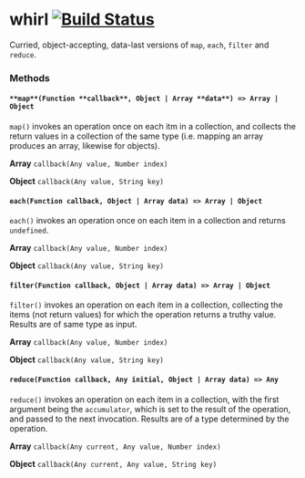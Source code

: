 # whirl [![Build Status](https://travis-ci.org/nickb1080/whirl.svg?branch=master)](https://travis-ci.org/nickb1080/whirl)

Curried, object-accepting, data-last versions of `map`, `each`, `filter` and `reduce`. 

### Methods

#### `**map**(Function **callback**, Object | Array **data**) => Array | Object`
`map()` invokes an operation once on each itm in a collection, and collects the return values in a collection of the same type (i.e. mapping an array produces an array, likewise for objects).

**Array**
`callback(Any value, Number index)`

**Object**
`callback(Any value, String key)`


#### `each(Function callback, Object | Array data) => Array | Object`
`each()` invokes an operation once on each item in a collection and returns `undefined`.

**Array**
`callback(Any value, Number index)`

**Object**
`callback(Any value, String key)`

#### `filter(Function callback, Object | Array data) => Array | Object`
`filter()` invokes an operation on each item in a collection, collecting the items (not return values) for which the operation returns a truthy value. Results are of same type as input.

**Array**
`callback(Any value, Number index)`

**Object**
`callback(Any value, String key)`

#### `reduce(Function callback, Any initial, Object | Array data) => Any`
`reduce()` invokes an operation on each item in a collection, with the first argument being the `accumulator`, which is set to the result of the operation, and passed to the next invocation. Results are of a type determined by the operation.

**Array**
`callback(Any current, Any value, Number index)`

**Object**
`callback(Any current, Any value, String key)`